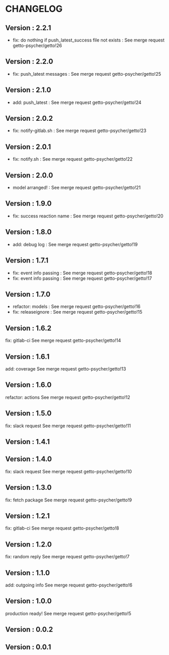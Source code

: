 # CHANGELOG

## Version : 2.2.1

- fix: do nothing if push_latest_success file not exists : See merge request getto-psycher/getto!26


## Version : 2.2.0

- fix: push_latest messages : See merge request getto-psycher/getto!25


## Version : 2.1.0

- add: push_latest : See merge request getto-psycher/getto!24


## Version : 2.0.2

- fix: notify-gitlab.sh : See merge request getto-psycher/getto!23


## Version : 2.0.1

- fix: notify.sh : See merge request getto-psycher/getto!22


## Version : 2.0.0

- model arranged! : See merge request getto-psycher/getto!21


## Version : 1.9.0

- fix: success reaction name : See merge request getto-psycher/getto!20


## Version : 1.8.0

- add: debug log : See merge request getto-psycher/getto!19


## Version : 1.7.1

- fix: event info passing : See merge request getto-psycher/getto!18
- fix: event info passing : See merge request getto-psycher/getto!17


## Version : 1.7.0

- refactor: models : See merge request getto-psycher/getto!16
- fix: releaseignore : See merge request getto-psycher/getto!15


## Version : 1.6.2

fix: gitlab-ci See merge request getto-psycher/getto!14


## Version : 1.6.1

add: coverage See merge request getto-psycher/getto!13


## Version : 1.6.0

refactor: actions See merge request getto-psycher/getto!12


## Version : 1.5.0

fix: slack request See merge request getto-psycher/getto!11


## Version : 1.4.1



## Version : 1.4.0

fix: slack request See merge request getto-psycher/getto!10


## Version : 1.3.0

fix: fetch package See merge request getto-psycher/getto!9


## Version : 1.2.1

fix: gitlab-ci See merge request getto-psycher/getto!8


## Version : 1.2.0

fix: random reply See merge request getto-psycher/getto!7


## Version : 1.1.0

add: outgoing info See merge request getto-psycher/getto!6


## Version : 1.0.0

production ready! See merge request getto-psycher/getto!5


## Version : 0.0.2



## Version : 0.0.1


